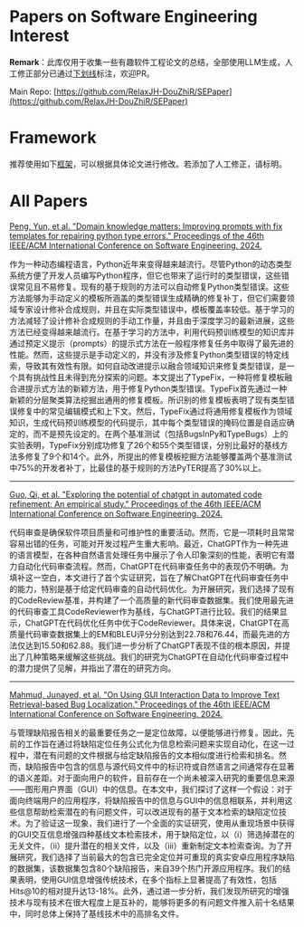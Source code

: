 # Papers on Software Engineering Interest

**Remark**：此库仅用于收集一些有趣软件工程论文的总结，全部使用LLM生成，人工修正部分已通过<u>下划线</u>标注，欢迎PR。

Main Repo: [https://github.com/RelaxJH-DouZhiR/SEPaper](https://github.com/RelaxJH-DouZhiR/SEPaper)

# Framework

推荐使用如下[框架](Framework.md)，可以根据具体论文进行修改。若添加了人工修正，请标明。

# All Papers

[Peng, Yun, et al. "Domain knowledge matters: Improving prompts with fix templates for repairing python type errors." Proceedings of the 46th IEEE/ACM International Conference on Software Engineering. 2024.](paper/10.1145-3597503.3608139.md)

作为一种动态编程语言，Python近年来变得越来越流行。尽管Python的动态类型系统方便了开发人员编写Python程序，但它也带来了运行时的类型错误，这些错误常见且不易修复。现有的基于规则的方法可以自动修复Python类型错误。这些方法能够为手动定义的模板所涵盖的类型错误生成精确的修复补丁，但它们需要领域专家设计修补合成规则，并且在实际类型错误中，模板覆盖率较低。基于学习的方法减轻了设计修补合成规则的手动工作量，并且由于深度学习的最新进展，这些方法已经变得越来越流行。在基于学习的方法中，利用代码预训练模型的知识库并通过预定义提示（prompts）的提示式方法在一般程序修复任务中取得了最先进的性能。然而，这些提示是手动定义的，并没有涉及修复Python类型错误的特定线索，导致其有效性有限。如何自动改进提示以融合领域知识来修复类型错误，是一个具有挑战性且未得到充分探索的问题。本文提出了TypeFix，一种将修复模板融合进提示式方法的新颖方法，用于修复Python类型错误。TypeFix首先通过一种新颖的分层聚类算法挖掘出通用的修复模板。所识别的修复模板表明了现有类型错误修复中的常见编辑模式和上下文。然后，TypeFix通过将通用修复模板作为领域知识，生成代码预训练模型的代码提示，其中每个类型错误的掩码位置是自适应确定的，而不是预先设定的。在两个基准测试（包括BugsInPy和TypeBugs）上的实验表明，TypeFix分别成功修复了26个和55个类型错误，分别比最好的基线方法多修复了9个和14个。此外，所提出的修复模板挖掘方法能够覆盖两个基准测试中75%的开发者补丁，比最佳的基于规则的方法PyTER提高了30%以上。

---

[Guo, Qi, et al. "Exploring the potential of chatgpt in automated code refinement: An empirical study." Proceedings of the 46th IEEE/ACM International Conference on Software Engineering. 2024.](paper/10.1145-3597503.3623306.md)

代码审查是确保软件项目质量和可维护性的重要活动。然而，它是一项耗时且常常容易出错的任务，可能对开发过程产生重大影响。最近，ChatGPT作为一种先进的语言模型，在各种自然语言处理任务中展示了令人印象深刻的性能，表明它有潜力自动化代码审查流程。然而，ChatGPT在代码审查任务中的表现仍不明确。为填补这一空白，本文进行了首个实证研究，旨在了解ChatGPT在代码审查任务中的能力，特别是基于给定代码审查的自动代码优化。为开展研究，我们选择了现有的CodeReview基准，并构建了一个高质量的新代码审查数据集。我们使用最先进的代码审查工具CodeReviewer作为基线，与ChatGPT进行比较。我们的结果显示，ChatGPT在代码优化任务中优于CodeReviewer。具体来说，ChatGPT在高质量代码审查数据集上的EM和BLEU评分分别达到22.78和76.44，而最先进的方法仅达到15.50和62.88。我们进一步分析了ChatGPT表现不佳的根本原因，并提出了几种策略来缓解这些挑战。我们的研究为ChatGPT在自动化代码审查过程中的潜力提供了见解，并指出了潜在的研究方向。

---

[Mahmud, Junayed, et al. "On Using GUI Interaction Data to Improve Text Retrieval-based Bug Localization." Proceedings of the 46th IEEE/ACM International Conference on Software Engineering. 2024.](paper/10.1145-3597503.3608139.md)

与管理缺陷报告相关的最重要任务之一是定位故障，以便能够进行修复。因此，先前的工作旨在通过将缺陷定位任务公式化为信息检索问题来实现自动化，在这一过程中，潜在有问题的文件根据与给定缺陷报告的文本相似度进行检索和排名。然而，缺陷报告中包含的信息与源代码文件中的标识符或自然语言之间通常存在显著的语义差距。对于面向用户的软件，目前存在一个尚未被深入研究的重要信息来源——图形用户界面（GUI）中的信息。在本文中，我们探讨了这样一个假设：对于面向终端用户的应用程序，将缺陷报告中的信息与GUI中的信息相联系，并利用这些信息帮助检索潜在的有问题文件，可以改进现有的基于文本检索的缺陷定位技术。为了验证这一现象，我们进行了一个全面的实证研究，使用从重现场景中获得的GUI交互信息增强四种基线文本检索技术，用于缺陷定位，以（i）筛选掉潜在的无关文件，（ii）提升潜在的相关文件，以及（iii）重新制定文本检索查询。为了开展研究，我们选择了当前最大的包含已完全定位并可重现的真实安卓应用程序缺陷的数据集，该数据集包含80个缺陷报告，来自39个热门开源应用程序。我们的结果表明，使用GUI信息增强传统技术，在多个指标上显著提高了有效性，包括Hits@10的相对提升达13-18%。此外，通过进一步分析，我们发现所研究的增强技术与现有技术在很大程度上是互补的，能够将更多的有问题文件推入前十名结果中，同时总体上保持了基线技术中的高排名文件。